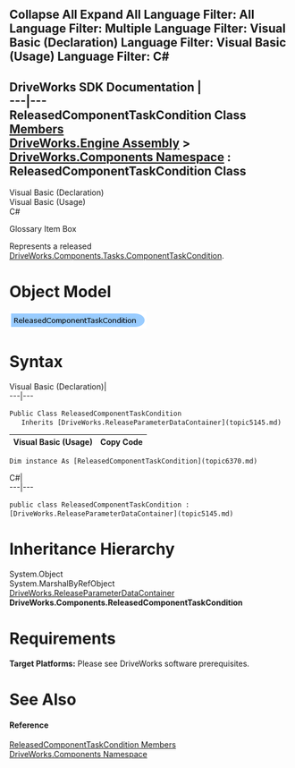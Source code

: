        

 Collapse All Expand All  Language Filter: All  Language Filter: Multiple  Language Filter: Visual Basic (Declaration) Language Filter: Visual Basic (Usage) Language Filter: C#  
---  
DriveWorks SDK Documentation  |   
---|---  
ReleasedComponentTaskCondition Class   
[Members](topic6371.md)   
[DriveWorks.Engine Assembly](topic2156.md) > [DriveWorks.Components Namespace](topic6089.md) : ReleasedComponentTaskCondition Class  
---  
  
Visual Basic (Declaration)    
Visual Basic (Usage)    
C# 

Glossary Item Box

Represents a released [DriveWorks.Components.Tasks.ComponentTaskCondition](topic6493.md). 

# Object Model

![](dotnetdiagramimages/image331.png)

# Syntax

Visual Basic (Declaration)|   
---|---  
      
    
    Public Class ReleasedComponentTaskCondition 
       Inherits [DriveWorks.ReleaseParameterDataContainer](topic5145.md)  
  
Visual Basic (Usage)| Copy Code  
---|---  
      
    
    Dim instance As [ReleasedComponentTaskCondition](topic6370.md)  
  
C#|   
---|---  
      
    
    public class ReleasedComponentTaskCondition : [DriveWorks.ReleaseParameterDataContainer](topic5145.md)   
  
# Inheritance Hierarchy

System.Object  
System.MarshalByRefObject  
[DriveWorks.ReleaseParameterDataContainer](topic5145.md)  
**DriveWorks.Components.ReleasedComponentTaskCondition**  


# Requirements

**Target Platforms:** Please see DriveWorks software prerequisites.

# See Also

#### Reference

[ReleasedComponentTaskCondition Members](topic6371.md)   
[DriveWorks.Components Namespace](topic6089.md)


